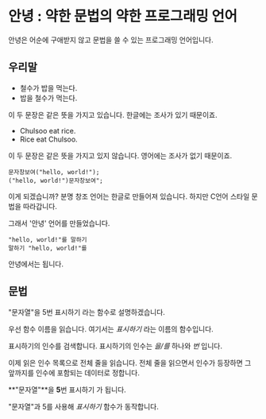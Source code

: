# 안녕 : 약한 문법의 약한 프로그래밍 언어
안녕은 어순에 구애받지 않고 문법을 쓸 수 있는 프로그래밍 언어입니다.

## 우리말
 * 철수가 밥을 먹는다.
 * 밥을 철수가 먹는다.  

이 두 문장은 같은 뜻을 가지고 있습니다. 한글에는 조사가 있기 때문이죠.

 * Chulsoo eat rice.
 * Rice eat Chulsoo.  

이 두 문장은 같은 뜻을 가지고 있지 않습니다. 영어에는 조사가 없기 때문이죠.

```창조
문자창보여("hello, world!");
("hello, world!")문자창보여";
```

이게 되겠습니까? 
분명 창조 언어는 한글로 만들어져 있습니다. 하지만 C언어 스타일 문법을 따라갑니다.

그래서 '안녕' 언어를 만들었습니다.

```안녕
"hello, world!"를 말하기
말하기 "hello, world!"를
```

안녕에서는 됩니다.

## 문법
"문자열"을 5번 표시하기 라는 함수로 설명하겠습니다.

우선 함수 이름을 읽습니다. 여기서는 _표시하기_ 라는 이름의 함수입니다.

표시하기의 인수를 검색합니다. 표시하기의 인수는 _을/를_ 하나와 _번_ 입니다.

이제 읽은 인수 목록으로 전체 줄을 읽습니다. 전체 줄을 읽으면서 인수가 등장하면 그 앞까지를 인수에 포함되는 데이터로 정합니다.

**"문자열"**을 **5**번 표시하기 가 됩니다.

"문자열"과 5를 사용해 *표시하기* 함수가 동작합니다.